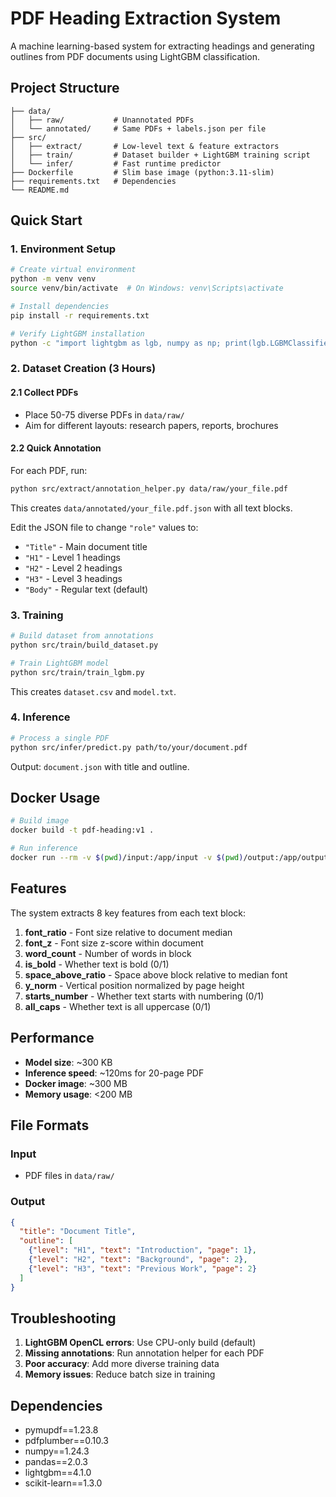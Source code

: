 # PDF Heading Extraction System

A machine learning-based system for extracting headings and generating outlines from PDF documents using LightGBM classification.

## Project Structure

```
├── data/
│   ├── raw/           # Unannotated PDFs
│   └── annotated/     # Same PDFs + labels.json per file
├── src/
│   ├── extract/       # Low-level text & feature extractors
│   ├── train/         # Dataset builder + LightGBM training script
│   └── infer/         # Fast runtime predictor
├── Dockerfile         # Slim base image (python:3.11-slim)
├── requirements.txt   # Dependencies
└── README.md
```

## Quick Start

### 1. Environment Setup

```bash
# Create virtual environment
python -m venv venv
source venv/bin/activate  # On Windows: venv\Scripts\activate

# Install dependencies
pip install -r requirements.txt

# Verify LightGBM installation
python -c "import lightgbm as lgb, numpy as np; print(lgb.LGBMClassifier(n_estimators=1).fit(np.array([[0]]),[0]))"
```

### 2. Dataset Creation (3 Hours)

#### 2.1 Collect PDFs
- Place 50-75 diverse PDFs in `data/raw/`
- Aim for different layouts: research papers, reports, brochures

#### 2.2 Quick Annotation
For each PDF, run:
```bash
python src/extract/annotation_helper.py data/raw/your_file.pdf
```

This creates `data/annotated/your_file.pdf.json` with all text blocks.

Edit the JSON file to change `"role"` values to:
- `"Title"` - Main document title
- `"H1"` - Level 1 headings
- `"H2"` - Level 2 headings  
- `"H3"` - Level 3 headings
- `"Body"` - Regular text (default)

### 3. Training

```bash
# Build dataset from annotations
python src/train/build_dataset.py

# Train LightGBM model
python src/train/train_lgbm.py
```

This creates `dataset.csv` and `model.txt`.

### 4. Inference

```bash
# Process a single PDF
python src/infer/predict.py path/to/your/document.pdf
```

Output: `document.json` with title and outline.

## Docker Usage

```bash
# Build image
docker build -t pdf-heading:v1 .

# Run inference
docker run --rm -v $(pwd)/input:/app/input -v $(pwd)/output:/app/output --network none pdf-heading:v1
```

## Features

The system extracts 8 key features from each text block:

1. **font_ratio** - Font size relative to document median
2. **font_z** - Font size z-score within document
3. **word_count** - Number of words in block
4. **is_bold** - Whether text is bold (0/1)
5. **space_above_ratio** - Space above block relative to median font
6. **y_norm** - Vertical position normalized by page height
7. **starts_number** - Whether text starts with numbering (0/1)
8. **all_caps** - Whether text is all uppercase (0/1)

## Performance

- **Model size**: ~300 KB
- **Inference speed**: ~120ms for 20-page PDF
- **Docker image**: ~300 MB
- **Memory usage**: <200 MB

## File Formats

### Input
- PDF files in `data/raw/`

### Output
```json
{
  "title": "Document Title",
  "outline": [
    {"level": "H1", "text": "Introduction", "page": 1},
    {"level": "H2", "text": "Background", "page": 2},
    {"level": "H3", "text": "Previous Work", "page": 2}
  ]
}
```

## Troubleshooting

1. **LightGBM OpenCL errors**: Use CPU-only build (default)
2. **Missing annotations**: Run annotation helper for each PDF
3. **Poor accuracy**: Add more diverse training data
4. **Memory issues**: Reduce batch size in training

## Dependencies

- pymupdf==1.23.8
- pdfplumber==0.10.3  
- numpy==1.24.3
- pandas==2.0.3
- lightgbm==4.1.0
- scikit-learn==1.3.0 
